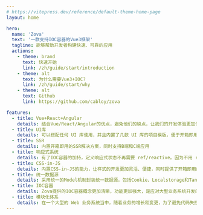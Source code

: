 ```yaml
---
# https://vitepress.dev/reference/default-theme-home-page
layout: home

hero:
  name: 'Zova'
  text: '一款支持IOC容器的Vue3框架'
  tagline: 能够帮助开发者构建快速、可靠的应用
  actions:
    - theme: brand
      text: 快速开始
      link: /zh/guide/start/introduction
    - theme: alt
      text: 为什么需要Vue3+IOC?
      link: /zh/guide/start/why
    - theme: alt
      text: Github
      link: https://github.com/cabloy/zova

features:
  - title: Vue+React+Angular
    details: 结合Vue/React/Angular的优点，避免他们的缺点，让我们的开发体验更加优雅，减轻心智负担
  - title: UI库
    details: 可以搭配任何 UI 库使用，并且内置了几款 UI 库的项目模版，便于开箱即用，包括：antdv、element-plus、quasar和vuetify
  - title: SSR
    details: 内置开箱即用的SSR解决方案，同时支持B端和C端应用
  - title: 响应式系统
    details: 有了IOC容器的加持，定义响应式状态不再需要 ref/reactive。因为不用 ref，自然也就不用再写大量的 ref.value
  - title: CSS-in-JS
    details: 内置CSS-in-JS的能力，让样式的开发更加灵活、便捷，同时提供了开箱即用的主题切换能力
  - title: 统一数据源
    details: 采用统一的Model机制封装统一数据源，包括Cookie、Localstorage和TanStack Query管理的服务端数据
  - title: IOC容器
    details: Zova提供的IOC容器概念更加清晰，功能更加强大，是应对大型业务系统开发的利器
  - title: 模块化体系
    details: 在一个大型的 Web 业务系统当中，随着业务的增长和变更，为了避免代码失控，有必要将系统拆分为一个个相对独立的模块，这就是 Zova 采用模块化体系的缘由。在 Zova 中，一个模块就是一个天然的拆包边界，在 build 构建时，自动打包成一个独立的异步 Chunk，告别 Vite 配置的烦恼，同时可以有效避免构建产物的碎片化。特别是在大型业务系统中，这种优势尤其明显
---
```

